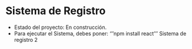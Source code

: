 <h1>Sistema de Registro</h1>

- Estado del proyecto: En construcción.
- Para ejecutar el Sistema, debes poner:
  ‘’’npm install react’’’
Sistema de registro 2
